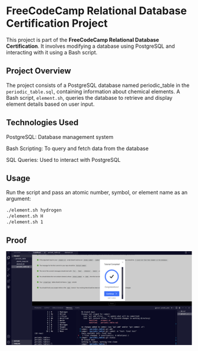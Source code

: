 # FreeCodeCamp Relational Database Certification Project

This project is part of the **FreeCodeCamp Relational Database Certification**. It involves modifying a database using PostgreSQL and interacting with it using a Bash script.

## Project Overview

The project consists of a PostgreSQL database named periodic_table in the `periodic_table.sql`, containing information about chemical elements. A Bash script, `element.sh`, queries the database to retrieve and display element details based on user input.

## Technologies Used

PostgreSQL: Database management system

Bash Scripting: To query and fetch data from the database

SQL Queries: Used to interact with PostgreSQL

## Usage

Run the script and pass an atomic number, symbol, or element name as an argument:
```
./element.sh hydrogen
./element.sh H
./element.sh 1
```

## Proof


![Project Completion Screenshot](success.png)

